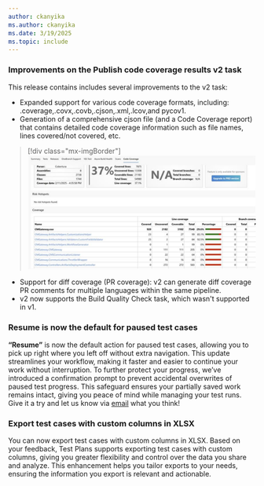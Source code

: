 ```yaml
---
author: ckanyika
ms.author: ckanyika
ms.date: 3/19/2025
ms.topic: include
---
```


### Improvements on the Publish code coverage results v2 task

This release contains includes several improvements to the v2 task:
* Expanded support for various code coverage formats, including: .coverage,.covx,.covb,.cjson,.xml,.lcov,and pycov1.
* Generation of a comprehensive cjson file (and a Code Coverage report) that contains detailed code coverage information such as file names, lines covered/not covered, etc.

> [!div class="mx-imgBorder"]
> [![Screenshot of code coverage.](../../media/253-testplans-01.png "Screenshot of code coverage")](../../media/253-testplans-01.png#lightbox)

* Support for diff coverage (PR coverage): v2 can generate diff coverage PR comments for multiple languages within the same pipeline.
* v2 now supports the Build Quality Check task, which wasn't supported in v1.

### Resume is now the default for paused test cases

**“Resume”** is now the default action for paused test cases, allowing you to pick up right where you left off without extra navigation. This update streamlines your workflow, making it faster and easier to continue your work without interruption. To further protect your progress, we’ve introduced a confirmation prompt to prevent accidental overwrites of paused test progress. This safeguard ensures your partially saved work remains intact, giving you peace of mind while managing your test runs. Give it a try and let us know via [email](mailto:adocustomerfeedback@service.microsoft.com) what you think!

### Export test cases with custom columns in XLSX

You can now export test cases with custom columns in XLSX. Based on your feedback, Test Plans supports exporting test cases with custom columns, giving you greater flexibility and control over the data you share and analyze. This enhancement helps you tailor exports to your needs, ensuring the information you export is relevant and actionable.

